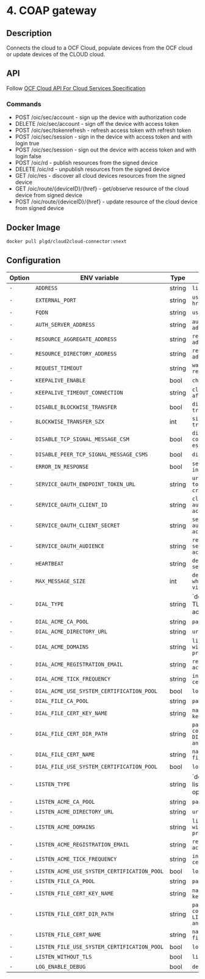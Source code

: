 # 4. COAP gateway

## Description

Connects the cloud to a OCF Cloud, populate devices from the OCF cloud or update devices of the CLOUD cloud.

## API

Follow [OCF Cloud API For Cloud Services Specification](https://openconnectivity.org/specs/OCF_Cloud_API_For_Cloud_Services_Specification_v2.2.0.pdf)

### Commands

- POST /oic/sec/account - sign up the device with authorization code
- DELETE /oic/sec/account - sign off the device with access token
- POST /oic/sec/tokenrefresh - refresh access token with refresh token
- POST /oic/sec/session - sign in the device with access token and with login true
- POST /oic/sec/session - sign out the device with access token and with login false
- POST /oic/rd - publish resources from the signed device
- DELETE /oic/rd - unpublish resources from the signed device
- GET /oic/res - discover all cloud devices resources from the signed device
- GET /oic/route/{deviceID}/{href} - get/observe resource of the cloud device from signed device
- POST /oic/route/{deviceID}/{href} - update resource of the cloud device from signed device

## Docker Image

```bash
docker pull plgd/cloud2cloud-connector:vnext
```

## Configuration

| Option | ENV variable | Type | Description | Default |
| ------ | --------- | ----------- | ------- | ------- |
| `-` | `ADDRESS` | string | `listen address` | `"0.0.0.0:5684"` |
| `-` | `EXTERNAL_PORT` | string | `used to fill discovery hrefs` | `"0.0.0.0:5684"` |
| `-` | `FQDN` | string | `used to fill discovery` | `"coapgw.ocf.cloud"` |
| `-` | `AUTH_SERVER_ADDRESS` | string | `authoriztion server address` | `"127.0.0.1:9100"` |
| `-` | `RESOURCE_AGGREGATE_ADDRESS` | string | `resource aggregate address` | `"127.0.0.1:9100"` |
| `-` | `RESOURCE_DIRECTORY_ADDRESS` | string | `resource directory address` | `"127.0.0.1:9100"` |
| `-` | `REQUEST_TIMEOUT` | string | `wait for update/retrieve resource` | `10s` |
| `-` | `KEEPALIVE_ENABLE` | bool | `check devices connection` | true |
| `-` | `KEEPALIVE_TIMEOUT_CONNECTION` | string | `close inactive connection after limit` | `"20s"` |
| `-` | `DISABLE_BLOCKWISE_TRANSFER` | bool | `disable blockwise transfer` | `true` |
| `-` | `BLOCKWISE_TRANSFER_SZX` | int | `size of blockwise transfer block` | `1024` |
| `-` | `DISABLE_TCP_SIGNAL_MESSAGE_CSM` | bool | `disable send CSM when connection was established` | `false` |
| `-` | `DISABLE_PEER_TCP_SIGNAL_MESSAGE_CSMS` | bool | `disable process peer CSM` | `true` |
| `-` | `ERROR_IN_RESPONSE` | bool | `send text error message in response` |  `true` |
| `-` | `SERVICE_OAUTH_ENDPOINT_TOKEN_URL` | string | `url to get service access token via OAUTH client credential flow` | `""` |
| `-` | `SERVICE_OAUTH_CLIENT_ID` | string | `client id for authentication to get access token` | `""` |
| `-` | `SERVICE_OAUTH_CLIENT_SECRET` | string | `secrest for authentication to get access token` | `""` |
| `-` | `SERVICE_OAUTH_AUDIENCE` | string | `refer to the resource servers that should accept the token` | `""` |
| `-` | `HEARTBEAT` | string | `defines check of live service` | `"4s"` |
| `-` | `MAX_MESSAGE_SIZE` | int | `defines max message size which can be send/receive via coap` | `262144` |
| `-` | `DIAL_TYPE` | string | `defines how to obtain dial TLS certificates - options: acme|file` | `"acme"` |
| `-` | `DIAL_ACME_CA_POOL` | string | `path to pem file of CAs` | `""` |
| `-` | `DIAL_ACME_DIRECTORY_URL` | string |  `url of acme directory` | `""` |
| `-` | `DIAL_ACME_DOMAINS` | string | `list of domains for which will be in certificate provided from acme` | `""` |
| `-` | `DIAL_ACME_REGISTRATION_EMAIL` | string | `registration email for acme` | `""` |
| `-` | `DIAL_ACME_TICK_FREQUENCY` | string | `interval of validate certificate` | `""` |
| `-` | `DIAL_ACME_USE_SYSTEM_CERTIFICATION_POOL` | bool | `load CAs from system` | `false` |
| `-` | `DIAL_FILE_CA_POOL` | string | `path to pem file of CAs` |  `""` |
| `-` | `DIAL_FILE_CERT_KEY_NAME` | string | `name of pem certificate key file` | `""` |
| `-` | `DIAL_FILE_CERT_DIR_PATH` | string | `path to directory which contains DIAL_FILE_CERT_KEY_NAME and DIAL_FILE_CERT_NAME` | `""` |
| `-` | `DIAL_FILE_CERT_NAME` | string | `name of pem certificate file` | `""` |
| `-` | `DIAL_FILE_USE_SYSTEM_CERTIFICATION_POOL` | bool | `load CAs from system` | `false` |
| `-` | `LISTEN_TYPE` | string | `defines how to obtain listen TLS certificates - options: acme|file` | `"acme"` |
| `-` | `LISTEN_ACME_CA_POOL` | string | `path to pem file of CAs` | `""` |
| `-` | `LISTEN_ACME_DIRECTORY_URL` | string |  `url of acme directory` | `""` |
| `-` | `LISTEN_ACME_DOMAINS` | string | `list of domains for which will be in certificate provided from acme` | `""` |
| `-` | `LISTEN_ACME_REGISTRATION_EMAIL` | string | `registration email for acme` | `""` |
| `-` | `LISTEN_ACME_TICK_FREQUENCY` | string | `interval of validate certificate` | `""` |
| `-` | `LISTEN_ACME_USE_SYSTEM_CERTIFICATION_POOL` | bool | `load CAs from system` | `false` |
| `-` | `LISTEN_FILE_CA_POOL` | string | `path to pem file of CAs` | `""` |
| `-` | `LISTEN_FILE_CERT_KEY_NAME` | string | `name of pem certificate key file` | `""` |
| `-` | `LISTEN_FILE_CERT_DIR_PATH` | string | `path to directory which contains LISTEN_FILE_CERT_KEY_NAME and LISTEN_FILE_CERT_NAME` | `""` |
| `-` | `LISTEN_FILE_CERT_NAME` | string | `name of pem certificate file` | `""` |
| `-` | `LISTEN_FILE_USE_SYSTEM_CERTIFICATION_POOL` | bool | `load CAs from system` | `false` |
| `-` | `LISTEN_WITHOUT_TLS` | bool | `listen without TLS` | `false` |
| `-` | `LOG_ENABLE_DEBUG` | bool | `debug logging` | `false` |
